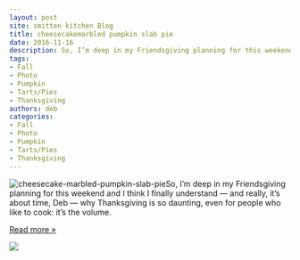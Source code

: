 ```yaml
---
layout: post
site: smitten kitchen Blog
title: cheesecakemarbled pumpkin slab pie
date: 2016-11-16
description: So, I’m deep in my Friendsgiving planning for this weekend and I think I finally understand — and really, it’s about time, Deb — why Thanksgiving is so daunting, even for people who like to cook, it’s the volume.
tags: 
- Fall
- Photo
- Pumpkin
- Tarts/Pies
- Thanksgiving
authors: deb
categories: 
- Fall
- Photo
- Pumpkin
- Tarts/Pies
- Thanksgiving
---
```


![cheesecake-marbled-pumpkin-slab-pie](https://smittenkitchendotcom.files.wordpress.com/2016/11/cheesecake-marbled-pumpkin-slab-pie.jpg?w=640)So, I’m deep in my Friendsgiving planning for this weekend and I think I finally understand — and really, it’s about time, Deb — why Thanksgiving is so daunting, even for people who like to cook: it’s the volume.

[Read more <span>»</span>](https://smittenkitchen.com/2016/11/cheesecake-marbled-pumpkin-slab-pie/)

![](https://pixel.wp.com/b.gif?host=smittenkitchen.com&blog=106528731&post=30194&subd=smittenkitchendotcom&ref=&feed=1)
